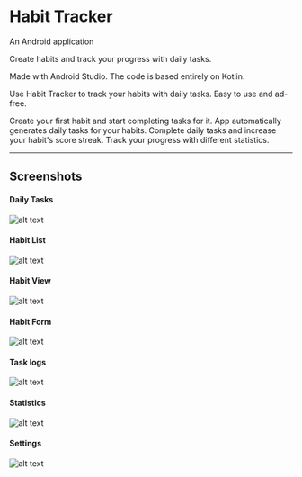 # Habit Tracker

An Android application

Create habits and track your progress with daily tasks.

Made with Android Studio. The code is based entirely on Kotlin.

Use Habit Tracker to track your habits with daily tasks. Easy to use and ad-free.

Create your first habit and start completing tasks for it.
App automatically generates daily tasks for your habits.
Complete daily tasks and increase your habit's score streak.
Track your progress with different statistics.

---

## Screenshots

#### Daily Tasks
![alt text](screenshots/habit_tasks_eng.png "Daily Tasks")
#### Habit List
![alt text](screenshots/habit_list_eng.png "Habit List")
#### Habit View
![alt text](screenshots/habit_view_eng.png "Habit View")
#### Habit Form
![alt text](screenshots/habit_create_eng.png "Habit Form")
#### Task logs
![alt text](screenshots/habit_tasklogs_eng.png "Task logs")
#### Statistics
![alt text](screenshots/habit_stats_eng.png "Statistics")
#### Settings
![alt text](screenshots/habit_settings_eng.png "Settings")